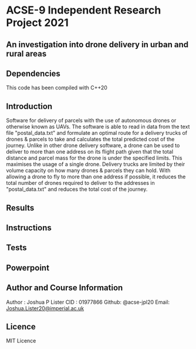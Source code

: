 # ACSE-9 Independent Research Project 2021

## An investigation into drone delivery in urban and rural areas
## Dependencies
This code has been compiled with C++20

## Introduction
Software for delivery of parcels with the use of autonomous drones or otherwise known as UAVs. The software is able to read in data from the text file "postal_data.txt" and formulate an optimal route for a delivery trucks of drones & parcels to take and calculates the total predicted cost of the journey. Unlike in other drone delivery software, a drone can be used to deliver to more than one address on its flight path given that the total distance and parcel mass for the drone is under the specified limits. This maximises the usage of a single drone. Delivery trucks are limited by their volume capacity on how many drones & parcels they can hold. With allowing a drone to fly to more than one address if possible, it reduces the total number of drones required to deliver to the addresses in "postal_data.txt" and reduces the total cost of the journey.
## Results

## Instructions

## Tests

## Powerpoint

## Author and Course Information
Author : Joshua P Lister
CID : 01977866
Github: @acse-jpl20
Email: Joshua.Lister20@imperial.ac.uk

## Licence
MIT Licence
